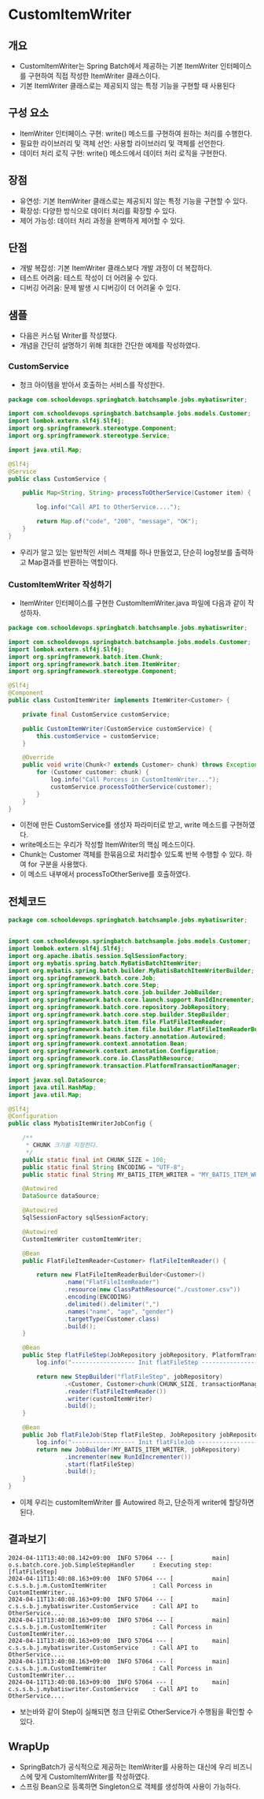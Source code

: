 # CustomItemWriter

## 개요 

- CustomItemWriter는 Spring Batch에서 제공하는 기본 ItemWriter 인터페이스를 구현하여 직접 작성한 ItemWriter 클래스이다.
- 기본 ItemWriter 클래스로는 제공되지 않는 특정 기능을 구현할 때 사용된다

## 구성 요소

- ItemWriter 인터페이스 구현: write() 메소드를 구현하여 원하는 처리를 수행한다.
- 필요한 라이브러리 및 객체 선언: 사용할 라이브러리 및 객체를 선언한다.
- 데이터 처리 로직 구현: write() 메소드에서 데이터 처리 로직을 구현한다.

## 장점

- 유연성: 기본 ItemWriter 클래스로는 제공되지 않는 특정 기능을 구현할 수 있다.
- 확장성: 다양한 방식으로 데이터 처리를 확장할 수 있다.
- 제어 가능성: 데이터 처리 과정을 완벽하게 제어할 수 있다.

## 단점

- 개발 복잡성: 기본 ItemWriter 클래스보다 개발 과정이 더 복잡하다.
- 테스트 어려움: 테스트 작성이 더 어려울 수 있다.
- 디버깅 어려움: 문제 발생 시 디버깅이 더 어려울 수 있다.

## 샘플 

- 다음은 커스텀 Writer를 작성했다. 
- 개념을 간단히 설명하기 위해 최대한 간단한 예제를 작성하였다. 

### CustomService

- 청크 아이템을 받아서 호출하는 서비스를 작성한다. 

```java
package com.schooldevops.springbatch.batchsample.jobs.mybatiswriter;

import com.schooldevops.springbatch.batchsample.jobs.models.Customer;
import lombok.extern.slf4j.Slf4j;
import org.springframework.stereotype.Component;
import org.springframework.stereotype.Service;

import java.util.Map;

@Slf4j
@Service
public class CustomService {

    public Map<String, String> processToOtherService(Customer item) {

        log.info("Call API to OtherService....");

        return Map.of("code", "200", "message", "OK");
    }
}

```

- 우리가 알고 있는 일반적인 서비스 객체를 하나 만들었고, 단순히 log정보를 출력하고 Map결과를 반환하는 역할이다. 

### CustomItemWriter 작성하기 

- ItemWriter 인터페이스를 구현한 CustomItemWriter.java 파일에 다음과 같이 작성하자. 

```java
package com.schooldevops.springbatch.batchsample.jobs.mybatiswriter;

import com.schooldevops.springbatch.batchsample.jobs.models.Customer;
import lombok.extern.slf4j.Slf4j;
import org.springframework.batch.item.Chunk;
import org.springframework.batch.item.ItemWriter;
import org.springframework.stereotype.Component;

@Slf4j
@Component
public class CustomItemWriter implements ItemWriter<Customer> {

    private final CustomService customService;

    public CustomItemWriter(CustomService customService) {
        this.customService = customService;
    }

    @Override
    public void write(Chunk<? extends Customer> chunk) throws Exception {
        for (Customer customer: chunk) {
            log.info("Call Porcess in CustomItemWriter...");
            customService.processToOtherService(customer);
        }
    }
}

```

- 이전에 만든 CustomService를 생성자 파라미터로 받고, write 메소드를 구현하였다. 
- write메소드는 우리가 작성할 ItemWriter의 핵심 메소드이다. 
- Chunk는 Customer 객체를 한묶음으로 처리할수 있도록 반복 수행할 수 있다. 하여 for 구분을 사용했다. 
- 이 메소드 내부에서 processToOtherSerive를 호출하였다. 

## 전체코드 

```java
package com.schooldevops.springbatch.batchsample.jobs.mybatiswriter;


import com.schooldevops.springbatch.batchsample.jobs.models.Customer;
import lombok.extern.slf4j.Slf4j;
import org.apache.ibatis.session.SqlSessionFactory;
import org.mybatis.spring.batch.MyBatisBatchItemWriter;
import org.mybatis.spring.batch.builder.MyBatisBatchItemWriterBuilder;
import org.springframework.batch.core.Job;
import org.springframework.batch.core.Step;
import org.springframework.batch.core.job.builder.JobBuilder;
import org.springframework.batch.core.launch.support.RunIdIncrementer;
import org.springframework.batch.core.repository.JobRepository;
import org.springframework.batch.core.step.builder.StepBuilder;
import org.springframework.batch.item.file.FlatFileItemReader;
import org.springframework.batch.item.file.builder.FlatFileItemReaderBuilder;
import org.springframework.beans.factory.annotation.Autowired;
import org.springframework.context.annotation.Bean;
import org.springframework.context.annotation.Configuration;
import org.springframework.core.io.ClassPathResource;
import org.springframework.transaction.PlatformTransactionManager;

import javax.sql.DataSource;
import java.util.HashMap;
import java.util.Map;

@Slf4j
@Configuration
public class MybatisItemWriterJobConfig {

    /**
     * CHUNK 크기를 지정한다.
     */
    public static final int CHUNK_SIZE = 100;
    public static final String ENCODING = "UTF-8";
    public static final String MY_BATIS_ITEM_WRITER = "MY_BATIS_ITEM_WRITER";

    @Autowired
    DataSource dataSource;

    @Autowired
    SqlSessionFactory sqlSessionFactory;

    @Autowired
    CustomItemWriter customItemWriter;

    @Bean
    public FlatFileItemReader<Customer> flatFileItemReader() {

        return new FlatFileItemReaderBuilder<Customer>()
                .name("FlatFileItemReader")
                .resource(new ClassPathResource("./customer.csv"))
                .encoding(ENCODING)
                .delimited().delimiter(",")
                .names("name", "age", "gender")
                .targetType(Customer.class)
                .build();
    }

    @Bean
    public Step flatFileStep(JobRepository jobRepository, PlatformTransactionManager transactionManager) {
        log.info("------------------ Init flatFileStep -----------------");

        return new StepBuilder("flatFileStep", jobRepository)
                .<Customer, Customer>chunk(CHUNK_SIZE, transactionManager)
                .reader(flatFileItemReader())
                .writer(customItemWriter)
                .build();
    }

    @Bean
    public Job flatFileJob(Step flatFileStep, JobRepository jobRepository) {
        log.info("------------------ Init flatFileJob -----------------");
        return new JobBuilder(MY_BATIS_ITEM_WRITER, jobRepository)
                .incrementer(new RunIdIncrementer())
                .start(flatFileStep)
                .build();
    }
}

```

- 이제 우리는 customItemWriter 를 Autowired 하고, 단순하게 writer에 할당하면 된다. 

## 결과보기 

```csv
2024-04-11T13:40:08.142+09:00  INFO 57064 --- [           main] o.s.batch.core.job.SimpleStepHandler     : Executing step: [flatFileStep]
2024-04-11T13:40:08.163+09:00  INFO 57064 --- [           main] c.s.s.b.j.m.CustomItemWriter             : Call Porcess in CustomItemWriter...
2024-04-11T13:40:08.163+09:00  INFO 57064 --- [           main] c.s.s.b.j.mybatiswriter.CustomService    : Call API to OtherService....
2024-04-11T13:40:08.163+09:00  INFO 57064 --- [           main] c.s.s.b.j.m.CustomItemWriter             : Call Porcess in CustomItemWriter...
2024-04-11T13:40:08.163+09:00  INFO 57064 --- [           main] c.s.s.b.j.mybatiswriter.CustomService    : Call API to OtherService....
2024-04-11T13:40:08.163+09:00  INFO 57064 --- [           main] c.s.s.b.j.m.CustomItemWriter             : Call Porcess in CustomItemWriter...
2024-04-11T13:40:08.163+09:00  INFO 57064 --- [           main] c.s.s.b.j.mybatiswriter.CustomService    : Call API to OtherService....
```

- 보는바와 같이 Step이 실해되면 청크 단위로 OtherService가 수행됨을 확인할 수 있다. 

## WrapUp

- SpringBatch가 공식적으로 제공하는 ItemWriter를 사용하는 대신에 우리 비즈니스에 맞게 CustomItemWriter를 작성하였다. 
- 스프링 Bean으로 등록하면 Singleton으로 객체를 생성하여 사용이 가능하다. 